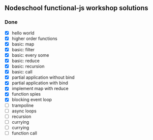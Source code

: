 ## Nodeschool functional-js workshop solutions 

### Done
- [x] hello world
- [x] higher order functions
- [x] basic: map
- [x] basic: filter
- [x] basic: every some
- [x] basic: reduce
- [x] basic: recursion
- [x] basic: call
- [x] partial application without bind
- [x] partial application with bind
- [x] implement map with reduce
- [x] function spies
- [x] blocking event loop
- [ ] trampoline
- [ ] async loops
- [ ] recursion
- [ ] currying
- [ ] currying
- [ ] function call
